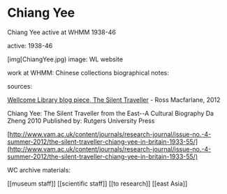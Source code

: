 # Chiang Yee

Chiang Yee active at WHMM 1938-46

active: 1938-46

\[img\[ChiangYee.jpg\) image: WL website

work at WHMM: Chinese collections biographical notes:

sources:

[Wellcome Library blog piece, The Silent Traveller](http://blog.wellcomelibrary.org/2012/08/the-silent-traveller-in-the-wellcome-archives/) - Ross Macfarlane, 2012

Chiang Yee: The Silent Traveller from the East--A Cultural Biography Da Zheng 2010 Published by: Rutgers University Press

[http://www.vam.ac.uk/content/journals/research-journal/issue-no.-4-summer-2012/the-silent-traveller-chiang-yee-in-britain-1933-55/](http://www.vam.ac.uk/content/journals/research-journal/issue-no.-4-summer-2012/the-silent-traveller-chiang-yee-in-britain-1933-55/)

WC archive materials:

\[\[museum staff\]\] \[\[scientific staff\]\] \[\[to research\]\] \[\[east Asia\]\]

